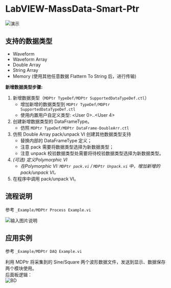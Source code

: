 # LabVIEW-MassData-Smart-Ptr

![演示](https://images.gitee.com/uploads/images/2018/0822/160314_566fec33_136753.png "屏幕截图.png")

## 支持的数据类型

 - Waveform 
 - Waveform Array
 - Double Array
 - String Array
 - Memory (使用其他任意数据 Flattern To String 后，进行传输)
 
**新增数据类型步骤:**  
 1. 新增数据类型（`MDPtr TypeDef/MDPtr SupportedDataTypeDef.ctl`）
    - 增加新增的数据类型到 `MDPtr TypeDef/MDPtr SupportedDataTypeDef.ctl`
    - 使用内置用户自定义类型: <User 0>..<User 4> 
 2. 创建新增数据类型的 DataFrameType。
    - 仿照 `MDPtr TypeDef/MDPtr DataFrame-DoubleArr.ctl`
 3. 仿照 Double Array pack/unpack VI 创建其他数据类型支持
    - 替换内部的 DataFrameType 定义；
    - 注意 pack 需要将数据类型选择为新数据类型；
    - 注意 unpack 校验数据类型处需要将待校验数据类型选择为新数据类型。
 4. _(可选) 定义Polymorphic VI_
    - _在Polymorphic VI: `MDPtr pack.vi` / `MDPtr Unpack.vi` 中，增加新增的 pack/unpack VI。_
 5. 在程序中调用 pack/unpack VI。

## 流程说明

参考 `_Example/MDPtr Process Example.vi`     

![输入图片说明](https://images.gitee.com/uploads/images/2018/0828/141100_30fe50a4_136753.png "屏幕截图.png")

## 应用实例

参考 `_Example/MDPtr DAQ Example.vi`    

利用 MDPtr 将采集到的 Sine/Square 两个波形数据文件，发送到显示、数据保存两个模块使用。   
后面板逻辑：    
![BD](https://images.gitee.com/uploads/images/2018/0828/141546_07da7131_136753.png "屏幕截图.png")
